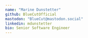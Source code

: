 ```yaml
---
name: "Marine Dunstetter"
github: BlueCutOfficial
mastodon: "BlueCut@mastodon.social"
linkedin: mdunstetter
bio: Senior Software Engineer
---
```


